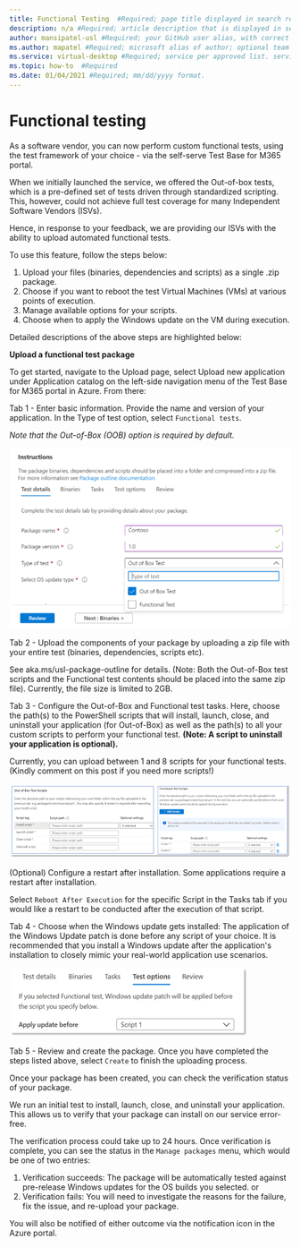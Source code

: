 ```yaml
---
title: Functional Testing  #Required; page title displayed in search results. Include the brand.
description: n/a #Required; article description that is displayed in search results.
author: mansipatel-usl #Required; your GitHub user alias, with correct capitalization.
ms.author: mapatel #Required; microsoft alias of author; optional team alias.
ms.service: virtual-desktop #Required; service per approved list. service slug assigned to your service by ACOM.
ms.topic: how-to  #Required
ms.date: 01/04/2021 #Required; mm/dd/yyyy format.
---
```


# Functional testing

As a software vendor, you can now perform custom functional tests, using the test framework of your choice - via the self-serve Test Base for M365 portal. 

When we initially launched the service, we offered the Out-of-box tests, which is a pre-defined set of tests driven through standardized scripting. This, however, could not achieve full test coverage for many Independent Software Vendors (ISVs). 

Hence, in response to your feedback, we are providing our ISVs with the ability to upload automated functional tests.

To use this feature, follow the steps below:

1. Upload your files (binaries, dependencies and scripts) as a single .zip package.
2. Choose if you want to reboot the test Virtual Machines (VMs) at various points of execution.
3. Manage available options for your scripts.
4. Choose when to apply the Windows update on the VM during execution.

Detailed descriptions of the above steps are highlighted below:

**Upload a functional test package**

To get started, navigate to the Upload page, select Upload new application under Application catalog on the left-side navigation menu of the Test Base for M365 portal in Azure. From there:

Tab 1 - Enter basic information. Provide the name and version of your application. In the Type of test option, select ```Functional tests```. 

*Note that the Out-of-Box (OOB) option is required by default.*


![functional_testing](Media/functional_testing_tab1.png)

Tab 2 - Upload the components of your package by uploading a zip file with your entire test (binaries, dependencies, scripts etc). 

See aka.ms/usl-package-outline for details. (Note: Both the Out-of-Box test scripts and the Functional test contents should be placed into the same zip file). Currently, the file size is limited to 2GB.

Tab 3 - Configure the Out-of-Box and Functional test tasks. Here, choose the path(s) to the PowerShell scripts that will install, launch, close, and uninstall your application (for Out-of-Box) as well as the path(s) to all your custom scripts to perform your functional test. **(Note: A script to uninstall your application is optional).**

Currently, you can upload between 1 and 8 scripts for your functional tests. (Kindly comment on this post if you need more scripts!)

![functional_testing](Media/functional_testing_tab3.png)

(Optional) Configure a restart after installation. Some applications require a restart after installation. 

Select ```Reboot After Execution``` for the specific Script in the Tasks tab if you would like a restart to be conducted after the execution of that script.

Tab 4 - Choose when the Windows update gets installed: The application of the Windows Update patch is done before any script of your choice. It is recommended that you install a Windows update after the application's installation to closely mimic your real-world application use scenarios.

![functional_testing](Media/functional_testing_tab4.png)

Tab 5 - Review and create the package. Once you have completed the steps listed above, select ```Create``` to finish the uploading process.

Once your package has been created, you can check the verification status of your package.

We run an initial test to install, launch, close, and uninstall your application. This allows us to verify that your package can install on our service error-free.

The verification process could take up to 24 hours. Once verification is complete, you can see the status in the ```Manage packages``` menu, which would be one of two entries:

1. Verification succeeds: The package will be automatically tested against pre-release Windows updates for the OS builds you selected.
or
2. Verification fails: You will need to investigate the reasons for the failure, fix the issue, and re-upload your package.

You will also be notified of either outcome via the notification icon in the Azure portal.